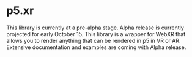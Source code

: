 # p5.xr
This library is currently at a pre-alpha stage. Alpha release is currently projected for early October 15. This library is a wrapper for WebXR that allows you to render anything that can be rendered in p5 in VR or AR. Extensive documentation and examples are coming with Alpha release.
